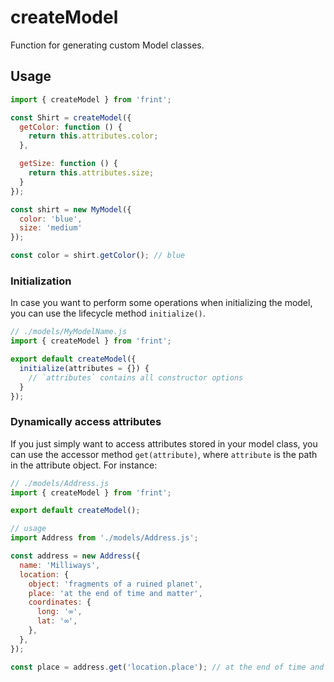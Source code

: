 # createModel

Function for generating custom Model classes.

## Usage

```js
import { createModel } from 'frint';

const Shirt = createModel({
  getColor: function () {
    return this.attributes.color;
  },

  getSize: function () {
    return this.attributes.size;
  }
});

const shirt = new MyModel({
  color: 'blue',
  size: 'medium'
});

const color = shirt.getColor(); // blue
```

### Initialization

In case you want to perform some operations when initializing the model,
you can use the lifecycle method `initialize()`.

```js
// ./models/MyModelName.js
import { createModel } from 'frint';

export default createModel({
  initialize(attributes = {}) {
    // `attributes` contains all constructor options
  }
});
```

### Dynamically access attributes

If you just simply want to access attributes stored in your model class, you can use the accessor method `get(attribute)`, where `attribute` is the path in the attribute object.  For instance:

```js
// ./models/Address.js
import { createModel } from 'frint';

export default createModel();

// usage
import Address from './models/Address.js';

const address = new Address({
  name: 'Milliways',
  location: {
    object: 'fragments of a ruined planet',
    place: 'at the end of time and matter',
    coordinates: {
      long: '∞',
      lat: '∞',
    },
  },
});

const place = address.get('location.place'); // at the end of time and matter
```
